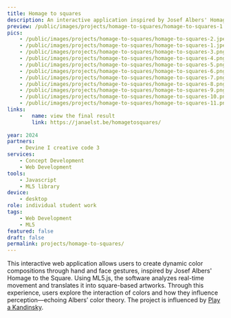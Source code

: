 ```yaml
---
title: Homage to squares
description: An interactive application inspired by Josef Albers' Homage to the Square, where users create new compositions through hand and face gestures. Through this experience users explore how colors interact and influence each other.
preview: /public/images/projects/homage-to-squares/homage-to-squares-1.jpeg
pics:
    - /public/images/projects/homage-to-squares/homage-to-squares-2.jpeg
    - /public/images/projects/homage-to-squares/homage-to-squares-1.jpeg
    - /public/images/projects/homage-to-squares/homage-to-squares-3.png
    - /public/images/projects/homage-to-squares/homage-to-squares-4.png
    - /public/images/projects/homage-to-squares/homage-to-squares-5.png
    - /public/images/projects/homage-to-squares/homage-to-squares-6.png
    - /public/images/projects/homage-to-squares/homage-to-squares-7.png
    - /public/images/projects/homage-to-squares/homage-to-squares-8.png
    - /public/images/projects/homage-to-squares/homage-to-squares-9.png
    - /public/images/projects/homage-to-squares/homage-to-squares-10.png
    - /public/images/projects/homage-to-squares/homage-to-squares-11.png
links:
    -   name: view the final result
        link: https://janaelst.be/homagetosquares/
        
year: 2024
partners:
    - Devine I creative code 3
services:
    - Concept Development
    - Web Development
tools:
    - Javascript
    - ML5 library
device:
    - desktop
role: individual student work
tags:
    - Web Development
    - ML5
featured: false
draft: false
permalink: projects/homage-to-squares/
---
```

This interactive web application allows users to create dynamic color compositions through hand and face gestures, inspired by Josef Albers' Homage to the Square. Using ML5.js, the software analyzes real-time movement and translates it into square-based artworks. Through this experience, users explore the interaction of colors and how they influence perception—echoing Albers’ color theory. The project is influenced by [Play a Kandinsky](/https://artsandculture.google.com/experiment/play-a-kandinsky/sgF5ivv105ukhA).